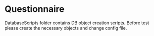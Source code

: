 # Questionnaire
DatabaseScripts folder contains DB object creation scripts. Before test please create the necessary objects and change config file. 
